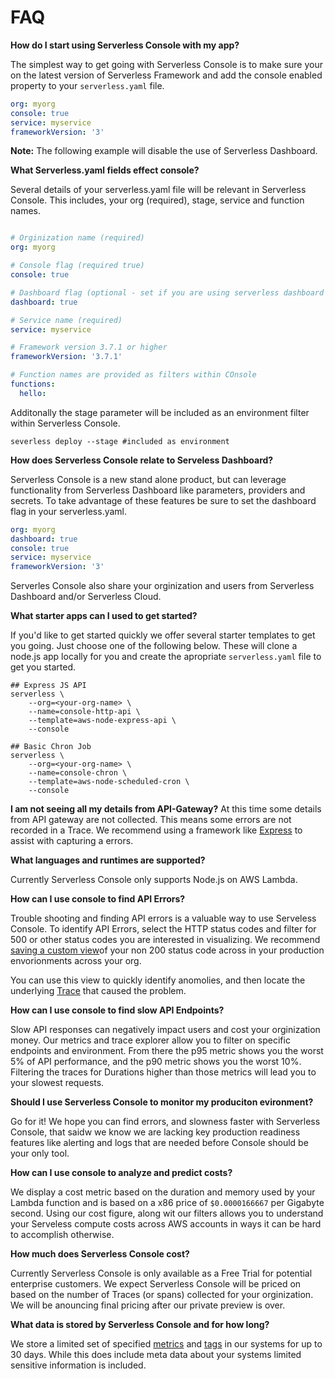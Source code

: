 <!--
title: FAQ
menuText: FAQ
description: Frequently Asked Questions about Serverless Console
menuOrder: 8
-->

# FAQ
**How do I start using Serverless Console with my app?**

The simplest way to get going with Serverless Console is to make sure your on
the latest version of Serverless Framework and add the console enabled property
to your `serverless.yaml` file.

```yaml
org: myorg
console: true
service: myservice
frameworkVersion: '3'
```

**Note:** The following example will disable the use of Serverless Dashboard. 

**What Serverless.yaml fields effect console?**

Several details of your serverless.yaml file will be relevant in Serverless
Console. This includes, your org (required), stage, service and function names.

```yaml

# Orginization name (required)
org: myorg

# Console flag (required true)
console: true

# Dashboard flag (optional - set if you are using serverless dashboard features)
dashboard: true

# Service name (required)
service: myservice

# Framework version 3.7.1 or higher
frameworkVersion: '3.7.1'

# Function names are provided as filters within COnsole	
functions:
  hello:

```

Additonally the stage parameter will be included as an environment filter within
Serverless Console.

```text
severless deploy --stage #included as environment
```

**How does Serverless Console relate to Serveless Dashboard?**

Serverless Console is a new stand alone product, but can leverage functionality
from Serverless Dashboard like parameters, providers and secrets. To take
advantage of these features be sure to set the dashboard flag in your
serverless.yaml.

```yaml
org: myorg
dashboard: true
console: true
service: myservice
frameworkVersion: '3'
```

Serverles Console also share your orginization and users from Serverless
Dashboard and/or Serverless Cloud. 

**What starter apps can I used to get started?**

If you'd like to get started quickly we offer several starter templates to get
you going. Just choose one of the following below. These will clone a node.js
app locally for you and create the apropriate `serverless.yaml` file to get you
started. 

```text
## Express JS API
serverless \
    --org=<your-org-name> \
    --name=console-http-api \
    --template=aws-node-express-api \
    --console
```

```text
## Basic Chron Job
serverless \
    --org=<your-org-name> \
    --name=console-chron \
    --template=aws-node-scheduled-cron \
    --console
```

**I am not seeing all my details from API-Gateway?**
At this time some details from API gateway are not collected. This means
some errors are not recorded in a Trace. We recommend using a framework
like [Express](../guide/esbuild.md) to assist with capturing a errors.

**What languages and runtimes are supported?**

Currently Serverless Console only supports Node.js on AWS Lambda.

**How can I use console to find API Errors?**

Trouble shooting and finding API errors is a valuable way to use Serveless
Console. To identify API Errors, select the HTTP status codes and filter for
500 or other status codes you are interested in visualizing. We recommend 
[saving a custom view](using/metrics.md)of your non 200 status code across 
in your production envorionments across your org. 

You can use this view to quickly identify anomolies, and then locate the
underlying [Trace](using/traces.md) that caused the problem.

**How can I use console to find slow API Endpoints?**

Slow API responses can negatively impact users and cost your orginization money.
Our metrics and trace explorer allow you to filter on specific endpoints and
environment. From there the p95 metric shows you the worst 5% of API
performance, and the p90 metric shows you the worst 10%. Filtering the traces
for Durations higher than those metrics will lead you to your slowest requests. 


**Should I use Serverless Console to monitor my produciton evironment?**

Go for it! We hope you can find errors, and slowness faster with Serverless
Console, that saidw we know we are lacking key production readiness features
like alerting and logs that are needed before Console should be your only tool. 


**How can I use console to analyze and predict costs?**

We display a cost metric based on the duration and memory used by your Lambda 
function and is based on a x86 price of `$0.0000166667` per Gigabyte second.
Using our cost figure, along wit our filters allows you to understand your
Serveless compute costs across AWS accounts in ways it can be hard to accomplish
otherwise. 

**How much does Serverless Console cost?**

Currently Serverless Console is only available as a Free Trial for potential
enterprise customers. We expect Serverless Console will be priced on based on
the number of Traces (or spans) collected for your orginization. We will be
anouncing final pricing after our private preview is over. 

**What data is stored by Serverless Console and for how long?**

We store a limited set of specified [metrics](concepts/metrics.md) and [tags](/concepts/tags.md)
in our systems for up to 30 days. While this does include meta data about your
systems limited sensitive information is included.
